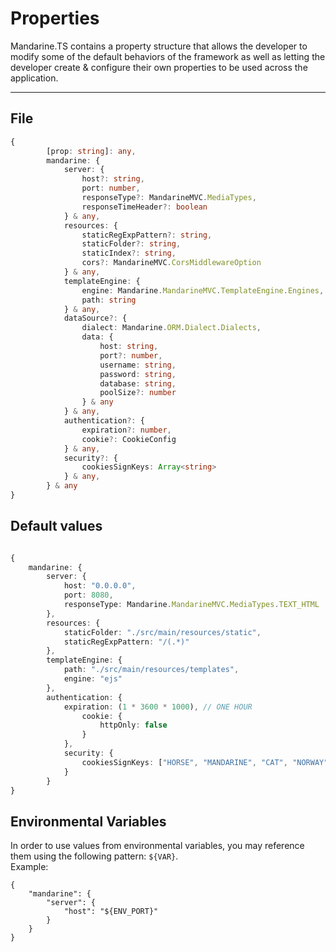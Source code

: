 # Properties
Mandarine.TS contains a property structure that allows the developer to modify some of the default behaviors of the framework as well as letting the developer create & configure their own properties to be used across the application.

----

## File

```typescript
{
        [prop: string]: any,
        mandarine: {
            server: {
                host?: string,
                port: number,
                responseType?: MandarineMVC.MediaTypes,
                responseTimeHeader?: boolean
            } & any,
            resources: {
                staticRegExpPattern?: string,
                staticFolder?: string,
                staticIndex?: string,
                cors?: MandarineMVC.CorsMiddlewareOption
            } & any,
            templateEngine: {
                engine: Mandarine.MandarineMVC.TemplateEngine.Engines,
                path: string
            } & any,
            dataSource?: {
                dialect: Mandarine.ORM.Dialect.Dialects,
                data: {
                    host: string,
                    port?: number,
                    username: string,
                    password: string,
                    database: string,
                    poolSize?: number
                } & any
            } & any,
            authentication?: {
                expiration?: number,
                cookie?: CookieConfig
            } & any,
            security?: {
                cookiesSignKeys: Array<string>
            } & any,
        } & any
}
```

## Default values

```typescript

{
    mandarine: {
        server: {
            host: "0.0.0.0",
            port: 8080,
            responseType: Mandarine.MandarineMVC.MediaTypes.TEXT_HTML
        },
        resources: {
            staticFolder: "./src/main/resources/static",
            staticRegExpPattern: "/(.*)"
        },
        templateEngine: {
            path: "./src/main/resources/templates",
            engine: "ejs"
        },
        authentication: {
            expiration: (1 * 3600 * 1000), // ONE HOUR
                cookie: {
                    httpOnly: false
                }
            },
            security: {
                cookiesSignKeys: ["HORSE", "MANDARINE", "CAT", "NORWAY", "ORANGE", "TIGER"]
            }        
        }
}
```

## Environmental Variables
In order to use values from environmental variables, you may reference them using the following pattern: `${VAR}`.  
Example:
```
{
    "mandarine": {
        "server": {
            "host": "${ENV_PORT}"
        }
    }
}
```